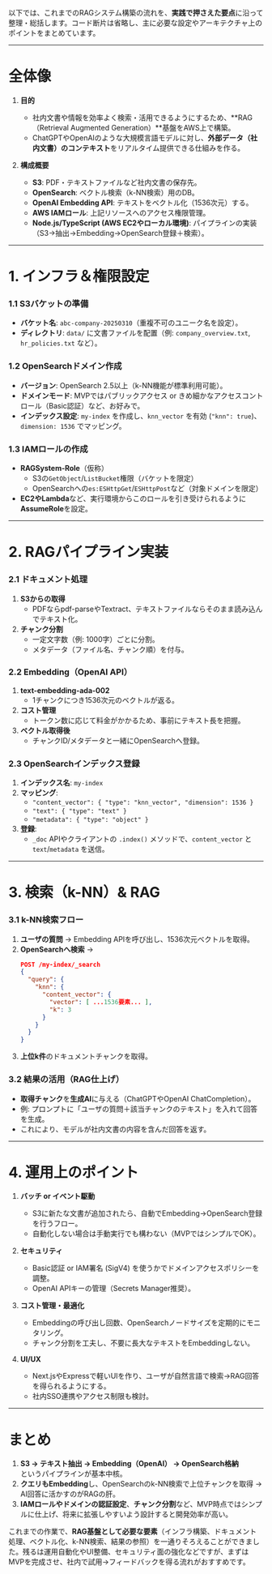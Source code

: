 以下では、これまでのRAGシステム構築の流れを、**実践で押さえた要点**に沿って整理・総括します。コード断片は省略し、主に必要な設定やアーキテクチャ上のポイントをまとめています。

---

# 全体像

1. **目的**  
   - 社内文書や情報を効率よく検索・活用できるようにするため、**RAG（Retrieval Augmented Generation）**基盤をAWS上で構築。  
   - ChatGPTやOpenAIのような大規模言語モデルに対し、**外部データ（社内文書）のコンテキスト**をリアルタイム提供できる仕組みを作る。

2. **構成概要**  
   - **S3**: PDF・テキストファイルなど社内文書の保存先。  
   - **OpenSearch**: ベクトル検索（k-NN検索）用のDB。  
   - **OpenAI Embedding API**: テキストをベクトル化（1536次元）する。  
   - **AWS IAMロール**: 上記リソースへのアクセス権限管理。  
   - **Node.js/TypeScript (AWS EC2やローカル環境)**: パイプラインの実装（S3→抽出→Embedding→OpenSearch登録＋検索）。

---

# 1. インフラ＆権限設定

### 1.1 S3バケットの準備

- **バケット名**: `abc-company-20250310`（重複不可のユニーク名を設定）。  
- **ディレクトリ**: `data/` に文書ファイルを配置（例: `company_overview.txt`, `hr_policies.txt` など）。  

### 1.2 OpenSearchドメイン作成

- **バージョン**: OpenSearch 2.5以上（k-NN機能が標準利用可能）。  
- **ドメインモード**: MVPではパブリックアクセス or きめ細かなアクセスコントロール（Basic認証）など、お好みで。  
- **インデックス設定**: `my-index` を作成し、`knn_vector` を有効 (`"knn": true`)、`dimension: 1536` でマッピング。

### 1.3 IAMロールの作成

- **RAGSystem-Role**（仮称）  
  - S3の`GetObject`/`ListBucket`権限（バケットを限定）  
  - OpenSearchへの`es:ESHttpGet`/`ESHttpPost`など（対象ドメインを限定）  
- **EC2やLambda**など、実行環境からこのロールを引き受けられるように**AssumeRole**を設定。

---

# 2. RAGパイプライン実装

### 2.1 ドキュメント処理

1. **S3からの取得**  
   - PDFならpdf-parseやTextract、テキストファイルならそのまま読み込んでテキスト化。  
2. **チャンク分割**  
   - 一定文字数（例: 1000字）ごとに分割。  
   - メタデータ（ファイル名、チャンク順）を付与。  

### 2.2 Embedding（OpenAI API）

1. **text-embedding-ada-002**  
   - 1チャンクにつき1536次元のベクトルが返る。  
2. **コスト管理**  
   - トークン数に応じて料金がかかるため、事前にテキスト長を把握。  
3. **ベクトル取得後**  
   - チャンクID/メタデータと一緒にOpenSearchへ登録。

### 2.3 OpenSearchインデックス登録

1. **インデックス名**: `my-index`  
2. **マッピング**:  
   - `"content_vector": { "type": "knn_vector", "dimension": 1536 }`  
   - `"text": { "type": "text" }`  
   - `"metadata": { "type": "object" }`  
3. **登録**:  
   - `_doc` APIやクライアントの `.index()` メソッドで、`content_vector` と `text`/`metadata` を送信。

---

# 3. 検索（k-NN）& RAG

### 3.1 k-NN検索フロー

1. **ユーザの質問** → Embedding APIを呼び出し、1536次元ベクトルを取得。  
2. **OpenSearchへ検索** →  
   ```json
   POST /my-index/_search
   {
     "query": {
       "knn": {
         "content_vector": {
           "vector": [ ...1536要素... ],
           "k": 3
         }
       }
     }
   }
   ```
3. **上位k件**のドキュメントチャンクを取得。

### 3.2 結果の活用（RAG仕上げ）

- **取得チャンク**を**生成AI**に与える（ChatGPTやOpenAI ChatCompletion）。  
- 例: プロンプトに「ユーザの質問＋該当チャンクのテキスト」を入れて回答を生成。  
- これにより、モデルが社内文書の内容を含んだ回答を返す。

---

# 4. 運用上のポイント

1. **バッチ or イベント駆動**  
   - S3に新たな文書が追加されたら、自動でEmbedding→OpenSearch登録を行うフロー。  
   - 自動化しない場合は手動実行でも構わない（MVPではシンプルでOK）。  

2. **セキュリティ**  
   - Basic認証 or IAM署名 (SigV4) を使うかでドメインアクセスポリシーを調整。  
   - OpenAI APIキーの管理（Secrets Manager推奨）。  

3. **コスト管理・最適化**  
   - Embeddingの呼び出し回数、OpenSearchノードサイズを定期的にモニタリング。  
   - チャンク分割を工夫し、不要に長大なテキストをEmbeddingしない。  

4. **UI/UX**  
   - Next.jsやExpressで軽いUIを作り、ユーザが自然言語で検索→RAG回答を得られるようにする。  
   - 社内SSO連携やアクセス制限も検討。  

---

# まとめ

1. **S3 → テキスト抽出 → Embedding（OpenAI） → OpenSearch格納**  
   というパイプラインが基本中核。  
2. **クエリもEmbedding**し、OpenSearchのk-NN検索で上位チャンクを取得 → AI回答に活かすのがRAGの肝。  
3. **IAMロールやドメインの認証設定**、**チャンク分割**など、MVP時点ではシンプルに仕上げ、将来に拡張しやすいよう設計すると開発効率が高い。  

これまでの作業で、**RAG基盤として必要な要素**（インフラ構築、ドキュメント処理、ベクトル化、k-NN検索、結果の参照）を一通りそろえることができました。残るは運用自動化やUI整備、セキュリティ面の強化などですが、まずはMVPを完成させ、社内で試用→フィードバックを得る流れがおすすめです。